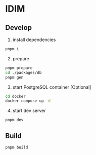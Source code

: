 # IDIM

## Develop

1. install dependencies

```sh
pnpm i
```

2. prepare

```sh
pnpm prepare
cd ./packages/db
pnpm gen
```

3. start PostgreSQL container [Optional]

```sh
cd docker
docker-compose up -d
```

4. start dev server

```sh
pnpm dev
```


## Build

```
pnpm build
```
